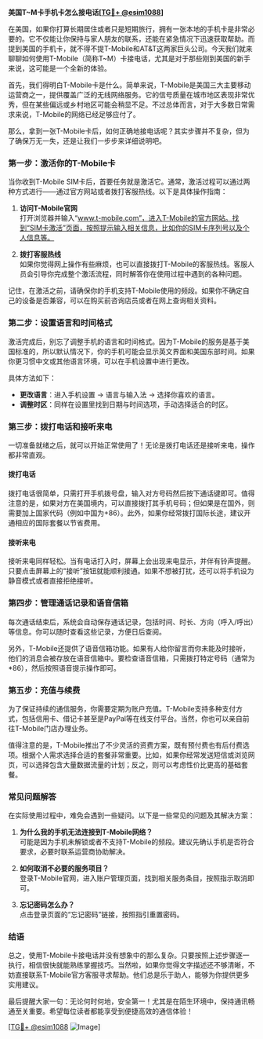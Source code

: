 **美国T~M卡手机卡怎么接电话[[TG💪+ @esim1088](https://t.me/s/esim1088)]**

在美国，如果你打算长期居住或者只是短期旅行，拥有一张本地的手机卡是非常必要的。它不仅能让你保持与家人朋友的联系，还能在紧急情况下迅速获取帮助。而提到美国的手机卡，就不得不提T-Mobile和AT&T这两家巨头公司。今天我们就来聊聊如何使用T-Mobile（简称T~M）卡接电话，尤其是对于那些刚到美国的新手来说，这可能是一个全新的体验。

首先，我们得明白T-Mobile卡是什么。简单来说，T-Mobile是美国三大主要移动运营商之一，提供覆盖广泛的无线网络服务。它的信号质量在城市地区表现非常优秀，但在某些偏远或乡村地区可能会稍显不足。不过总体而言，对于大多数日常需求来说，T-Mobile的网络已经足够应付了。

那么，拿到一张T-Mobile卡后，如何正确地接电话呢？其实步骤并不复杂，但为了确保万无一失，还是让我们一步步来详细说明吧。

### **第一步：激活你的T-Mobile卡**
当你收到T-Mobile SIM卡后，首要任务就是激活它。通常，激活过程可以通过两种方式进行——通过官方网站或者拨打客服热线。以下是具体操作指南：

1. **访问T-Mobile官网**  
   打开浏览器并输入“www.t-mobile.com”，进入T-Mobile的官方网站。找到“SIM卡激活”页面，按照提示输入相关信息，比如你的SIM卡序列号以及个人信息等。
   
2. **拨打客服热线**  
   如果你觉得网上操作有些麻烦，也可以直接拨打T-Mobile的客服热线。客服人员会引导你完成整个激活流程，同时解答你在使用过程中遇到的各种问题。

记住，在激活之前，请确保你的手机支持T-Mobile使用的频段。如果你不确定自己的设备是否兼容，可以在购买前咨询店员或者在网上查询相关资料。

### **第二步：设置语言和时间格式**
激活完成后，别忘了调整手机的语言和时间格式。因为T-Mobile的服务是基于美国标准的，所以默认情况下，你的手机可能会显示英文界面和美国东部时间。如果你更习惯中文或其他语言环境，可以在手机设置中进行更改。

具体方法如下：
- **更改语言**：进入手机设置 -> 语言与输入法 -> 选择你喜欢的语言。
- **调整时区**：同样在设置里找到日期与时间选项，手动选择适合的时区。

### **第三步：拨打电话和接听来电**
一切准备就绪之后，就可以开始正常使用了！无论是拨打电话还是接听来电，操作都非常直观。

#### **拨打电话**
拨打电话很简单，只需打开手机拨号盘，输入对方号码然后按下通话键即可。值得注意的是，如果对方在美国境内，可以直接拨打其手机号码；但如果是在国外，则需要加上国家代码（例如中国为+86）。此外，如果你经常拨打国际长途，建议开通相应的国际套餐以节省费用。

#### **接听来电**
接听来电同样轻松。当有电话打入时，屏幕上会出现来电显示，并伴有铃声提醒。只要点击屏幕上的“接听”按钮就能顺利接通。如果不想被打扰，还可以将手机设为静音模式或者直接拒绝接听。

### **第四步：管理通话记录和语音信箱**
每次通话结束后，系统会自动保存通话记录，包括时间、时长、方向（呼入/呼出）等信息。你可以随时查看这些记录，方便日后查阅。

另外，T-Mobile还提供了语音信箱功能。如果有人给你留言而你未能及时接听，他们的消息会被存放在语音信箱中。要检查语音信箱，只需拨打特定号码（通常为*86），然后按照语音提示操作即可。

### **第五步：充值与续费**
为了保证持续的通信服务，你需要定期为账户充值。T-Mobile支持多种支付方式，包括信用卡、借记卡甚至是PayPal等在线支付平台。当然，你也可以亲自前往T-Mobile门店办理业务。

值得注意的是，T-Mobile推出了不少灵活的资费方案，既有预付费也有后付费选项。根据个人需求选择合适的套餐非常重要。比如，如果你经常发送短信或浏览网页，可以选择包含大量数据流量的计划；反之，则可以考虑性价比更高的基础套餐。

### **常见问题解答**
在实际使用过程中，难免会遇到一些疑问。以下是一些常见的问题及其解决方案：

1. **为什么我的手机无法连接到T-Mobile网络？**  
   可能是因为手机未解锁或者不支持T-Mobile的频段。建议先确认手机是否符合要求，必要时联系运营商协助解决。

2. **如何取消不必要的服务项目？**  
   登录T-Mobile官网，进入账户管理页面，找到相关服务条目，按照指示取消即可。

3. **忘记密码怎么办？**  
   点击登录页面的“忘记密码”链接，按照指引重置密码。

### **结语**
总之，使用T-Mobile卡接电话并没有想象中的那么复杂。只要按照上述步骤逐一执行，相信很快就能熟练掌握技巧。当然啦，如果你觉得文字描述还不够清晰，不妨直接联系T-Mobile官方客服寻求帮助。他们总是乐于助人，能够为你提供更多实用建议。

最后提醒大家一句：无论何时何地，安全第一！尤其是在陌生环境中，保持通讯畅通至关重要。希望每位读者都能享受到便捷高效的通信体验！

[[TG💪+ @esim1088](https://t.me/s/esim1088) ![Image](https://i.postimg.cc/4NQfJmqS/Snipaste-2025-05-13-00-14-12.png)]